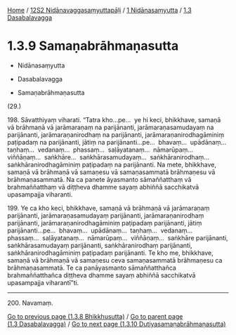 
[Home](/) / [12S2 Nidānavaggasaṃyuttapāḷi](../../../12S2.md) / [1 Nidānasaṃyutta](../../1.md) / [1.3 Dasabalavagga](../1.3.md)

# 1.3.9 Samaṇabrāhmaṇasutta

* Nidānasaṃyutta

* Dasabalavagga

* Samaṇabrāhmaṇasutta

(29.)

198\. Sāvatthiyaṃ viharati. “Tatra kho…pe…  ye hi keci, bhikkhave, samaṇā vā brāhmaṇā vā jarāmaraṇaṃ na parijānanti, jarāmaraṇasamudayaṃ na parijānanti, jarāmaraṇanirodhaṃ na parijānanti, jarāmaraṇanirodhagāminiṃ paṭipadaṃ na parijānanti, jātiṃ na parijānanti…pe…  bhavaṃ…  upādānaṃ…  taṇhaṃ…  vedanaṃ…  phassaṃ…  saḷāyatanaṃ…  nāmarūpaṃ…  viññāṇaṃ…  saṅkhāre…  saṅkhārasamudayaṃ…  saṅkhāranirodhaṃ…  saṅkhāranirodhagāminiṃ paṭipadaṃ na parijānanti. Na mete, bhikkhave, samaṇā vā brāhmaṇā vā samaṇesu vā samaṇasammatā brāhmaṇesu vā brāhmaṇasammatā. Na ca panete āyasmanto sāmaññatthaṃ vā brahmaññatthaṃ vā diṭṭheva dhamme sayaṃ abhiññā sacchikatvā upasampajja viharanti.

199\. Ye ca kho keci, bhikkhave, samaṇā vā brāhmaṇā vā jarāmaraṇaṃ parijānanti, jarāmaraṇasamudayaṃ parijānanti, jarāmaraṇanirodhaṃ parijānanti, jarāmaraṇanirodhagāminiṃ paṭipadaṃ parijānanti, jātiṃ parijānanti…pe…  bhavaṃ…  upādānaṃ…  taṇhaṃ…  vedanaṃ…  phassaṃ…  saḷāyatanaṃ…  nāmarūpaṃ…  viññāṇaṃ…  saṅkhāre parijānanti, saṅkhārasamudayaṃ parijānanti, saṅkhāranirodhaṃ parijānanti, saṅkhāranirodhagāminiṃ paṭipadaṃ parijānanti. Te kho me, bhikkhave, samaṇā vā brāhmaṇā vā samaṇesu ceva samaṇasammatā brāhmaṇesu ca brāhmaṇasammatā. Te ca panāyasmanto sāmaññatthañca brahmaññatthañca diṭṭheva dhamme sayaṃ abhiññā sacchikatvā upasampajja viharantī”ti.

---

200\. Navamaṃ.



[Go to previous page (1.3.8 Bhikkhusutta)](1.3.8.md) / [Go to parent page (1.3 Dasabalavagga)](../1.3.md) / [Go to next page (1.3.10 Dutiyasamaṇabrāhmaṇasutta)](1.3.10.md)



